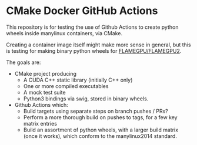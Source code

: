 # CMake Docker GitHub Actions

This repository is for testing the use of Github Actions to create python wheels inside manylinux containers, via CMake.

Creating a container image itself might make more sense in general, but this is testing for making binary python wheels for [FLAMEGPU/FLAMEGPU2](https://github.com/FLAMEGPU/FLAMEGPU2).

The goals are:

+ CMake project producing
  + A CUDA C++ static library (initially C++ only)
  + One or more compiled executables
  + A mock test suite
  + Python3 bindings via swig, stored in binary wheels.
+ Github Actions which:
  + Build targets using separate steps on branch pushes / PRs?
  + Perform a more thorough build on pushes to tags, for a few key matrix entries
  + Build an assortment of python wheels, with a larger build matrix (once it works), which conform to the manylinux2014 standard.
